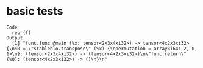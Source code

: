 # basic tests

    Code
      repr(f)
    Output
      [1] "func.func @main (%x: tensor<2x3x4xi32>) -> tensor<4x2x3xi32> {\n%0 = \"stablehlo.transpose\" (%x) {\npermutation = array<i64: 2, 0, 1>\n}: (tensor<2x3x4xi32>) -> (tensor<4x2x3xi32>)\n\"func.return\"(%0): (tensor<4x2x3xi32>) -> ()\n}\n"

